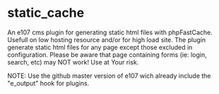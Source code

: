 # static_cache
An e107 cms plugin for generating static html files with phpFastCache.
Usefull on low hosting resource and/or for high load site.
The plugin generate static html files for any page except those excluded in configuration.
Please be aware that page containing forms (ie: login, search, etc) may NOT work!
Use at Your risk.

NOTE: Use the github master version of e107 wich already include the "e_output" hook for plugins.


